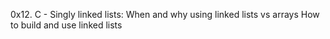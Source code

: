 0x12. C - Singly linked lists:
When and why using linked lists vs arrays
How to build and use linked lists

